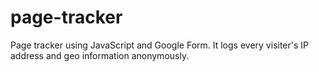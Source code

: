 # page-tracker
Page tracker using JavaScript and Google Form. It logs every visiter's IP address and geo information anonymously. 
